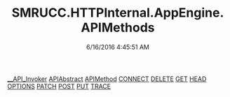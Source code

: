 ﻿---
title: SMRUCC.HTTPInternal.AppEngine.APIMethods
date: 6/16/2016 4:45:51 AM
---

[__API_Invoker](T-SMRUCC.HTTPInternal.AppEngine.APIMethods.__API_Invoker.html)
[APIAbstract](T-SMRUCC.HTTPInternal.AppEngine.APIMethods.APIAbstract.html)
[APIMethod](T-SMRUCC.HTTPInternal.AppEngine.APIMethods.APIMethod.html)
[CONNECT](T-SMRUCC.HTTPInternal.AppEngine.APIMethods.CONNECT.html)
[DELETE](T-SMRUCC.HTTPInternal.AppEngine.APIMethods.DELETE.html)
[GET](T-SMRUCC.HTTPInternal.AppEngine.APIMethods.GET.html)
[HEAD](T-SMRUCC.HTTPInternal.AppEngine.APIMethods.HEAD.html)
[OPTIONS](T-SMRUCC.HTTPInternal.AppEngine.APIMethods.OPTIONS.html)
[PATCH](T-SMRUCC.HTTPInternal.AppEngine.APIMethods.PATCH.html)
[POST](T-SMRUCC.HTTPInternal.AppEngine.APIMethods.POST.html)
[PUT](T-SMRUCC.HTTPInternal.AppEngine.APIMethods.PUT.html)
[TRACE](T-SMRUCC.HTTPInternal.AppEngine.APIMethods.TRACE.html)
